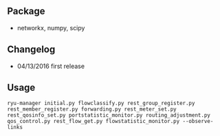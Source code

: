 ## Package

- networkx, numpy, scipy

## Changelog

- 04/13/2016 first release

## Usage

```
ryu-manager initial.py flowclassify.py rest_group_register.py rest_member_register.py forwarding.py rest_meter_set.py rest_qosinfo_set.py portstatistic_monitor.py routing_adjustment.py qos_control.py rest_flow_get.py flowstatistic_monitor.py --observe-links
```
